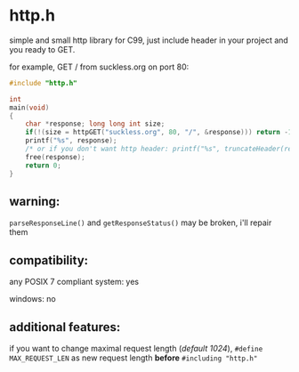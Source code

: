 # http.h
simple and small http library for C99,
just include header in your project and you ready to GET.

for example, GET / from suckless.org on port 80:
```c
#include "http.h"

int
main(void)
{
	char *response; long long int size;
	if(!(size = httpGET("suckless.org", 80, "/", &response))) return -1;
	printf("%s", response);
	/* or if you don't want http header: printf("%s", truncateHeader(response)); */
	free(response);
	return 0;
}
```

## warning:
`parseResponseLine()` and `getResponseStatus()` may be broken, i'll repair them

## compatibility:
any POSIX 7 compliant system: yes

windows: no

## additional features:
if you want to change maximal request length (*default 1024*), `#define MAX_REQUEST_LEN` as new request length __before__ `#including "http.h"`
